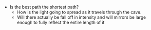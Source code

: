 - Is the best path the shortest path?
	- How is the light going to spread as it travels through the cave.
	- Will there actually be fall off in intensity and will mirrors be large enough to fully reflect the entire length of it